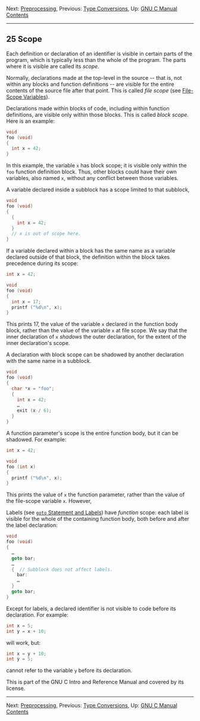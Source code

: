 Next: [Preprocessing](Preprocessing.md), Previous: [Type
Conversions](Type-Conversions.md), Up: [GNU C Manual](index.md)  
[Contents](index.md#SEC_Contents "Table of contents")  

------------------------------------------------------------------------


## 25 Scope 


Each definition or declaration of an identifier is visible in certain
parts of the program, which is typically less than the whole of the
program. The parts where it is visible are called its *scope*.

Normally, declarations made at the top-level in the source -- that is,
not within any blocks and function definitions -- are visible for the
entire contents of the source file after that point. This is called
*file scope* (see [File-Scope
Variables](File_002dScope-Variables.md)).

Declarations made within blocks of code, including within function
definitions, are visible only within those blocks. This is called *block
scope*. Here is an example:

``` C
void
foo (void)
{
  int x = 42;
}
```

In this example, the variable `x` has block scope; it is visible only
within the `foo` function definition block. Thus, other blocks could
have their own variables, also named `x`, without any conflict between
those variables.

A variable declared inside a subblock has a scope limited to that
subblock,

``` C
void
foo (void)
{
  {
    int x = 42;
  }
  // x is out of scope here.
}
```

If a variable declared within a block has the same name as a variable
declared outside of that block, the definition within the block takes
precedence during its scope:

``` C
int x = 42;

void
foo (void)
{
  int x = 17;
  printf ("%d\n", x);
}
```

This prints 17, the value of the variable `x` declared in the function
body block, rather than the value of the variable `x` at file scope. We
say that the inner declaration of `x` *shadows* the outer declaration,
for the extent of the inner declaration's scope.

A declaration with block scope can be shadowed by another declaration
with the same name in a subblock.

``` C
void
foo (void)
{
  char *x = "foo";
  {
    int x = 42;
    …
    exit (x / 6);
  }
}
```

A function parameter's scope is the entire function body, but it can be
shadowed. For example:

``` C
int x = 42;

void
foo (int x)
{
  printf ("%d\n", x);
}
```

This prints the value of `x` the function parameter, rather than the
value of the file-scope variable `x`. However,

Labels (see [`goto` Statement and Labels](goto-Statement.md)) have
*function* scope: each label is visible for the whole of the containing
function body, both before and after the label declaration:

``` C
void
foo (void)
{
  …
  goto bar;
  …
  {  // Subblock does not affect labels.
    bar:
    …
  }
  goto bar;
}
```

Except for labels, a declared identifier is not visible to code before
its declaration. For example:

``` C
int x = 5;
int y = x + 10;
```

will work, but:

``` C
int x = y + 10;
int y = 5;
```

cannot refer to the variable `y` before its declaration.

This is part of the GNU C Intro and Reference Manual and covered by its
license.

------------------------------------------------------------------------

Next: [Preprocessing](Preprocessing.md), Previous: [Type
Conversions](Type-Conversions.md), Up: [GNU C Manual](index.md)  
[Contents](index.md#SEC_Contents "Table of contents")  
